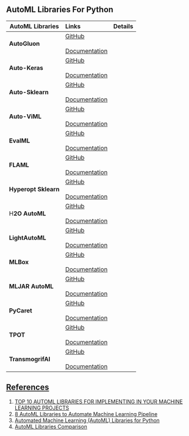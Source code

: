 
## AutoML Libraries For Python

|AutoML Libraries    |Links                                                                                                              |Details|
|--------------------|:------------------------------------------------------------------------------------------------------------------|--|
|**AutoGluon**       |[GitHub](https://github.com/awslabs/autogluon) <br></br> [Documentation](https://auto.gluon.ai/stable/index.html)  |  |
|**Auto-Keras**      |[GitHub](https://github.com/keras-team/autokeras?spm=a2c65.11461447.0.0.68b37903FriPcD) <br></br> [Documentation](https://autokeras.com/)  |  |
|**Auto-Sklearn**    |[GitHub](https://github.com/automl/auto-sklearn?spm=a2c65.11461447.0.0.68b37903mDUGY6) <br></br> [Documentation](https://automl.github.io/auto-sklearn/master/)  |  |
|**Auto-ViML**       |[GitHub](https://github.com/AutoViML/Auto_ViML) <br></br> [Documentation](https://readthedocs.org/projects/auto-viml/)   |  |
|**EvalML**          |[GitHub](https://github.com/alteryx/evalm) <br></br> [Documentation](https://evalml.alteryx.com/en/stable/#)  |  |
|**FLAML**           |[GitHub](https://github.com/microsoft/FLAML) <br></br> [Documentation](https://microsoft.github.io/FLAML/docs/Getting-Started)  |  |
|**Hyperopt Sklearn**|[GitHub](https://github.com/hyperopt/hyperopt-sklearn) <br></br> [Documentation](https://hyperopt.github.io/hyperopt-sklearn/)  |  |
|H**2O AutoML**      |[GitHub](https://github.com/h2oai/h2o-3) <br></br> [Documentation](https://docs.h2o.ai/h2o/latest-stable/h2o-docs/automl.html)  |  |
|**LightAutoML**     |[GitHub](https://github.com/sb-ai-lab/LightAutoML) <br></br> [Documentation](https://lightautoml.readthedocs.io/en/latest/)  |  |
|**MLBox**           |[GitHub](https://github.com/AxeldeRomblay/MLBox) <br></br> [Documentation](https://mlbox.readthedocs.io/en/latest/)  |  |
|**MLJAR AutoML**    |[GitHub](https://github.com/mljar/mljar-supervised) <br></br> [Documentation](https://supervised.mljar.com/)  |  |
|**PyCaret**         |[GitHub](https://github.com/pycaret/pycaret) <br></br> [Documentation](https://pycaret.gitbook.io/docs/)  |  |
|**TPOT**            |[GitHub](https://github.com/EpistasisLab/tpot) <br></br> [Documentation](http://epistasislab.github.io/tpot/)  |  |
|**TransmogrifAI**   |[GitHub](https://github.com/salesforce/TransmogrifAI) <br></br> [Documentation](https://docs.transmogrif.ai/en/stable/)  |  |
 


## <ins>References</ins>
1. [TOP 10 AUTOML LIBRARIES FOR IMPLEMENTING IN YOUR MACHINE LEARNING PROJECTS](https://www.analyticsinsight.net/top-10-automl-libraries-for-implementing-in-your-machine-learning-projects/)
2. [8 AutoML Libraries to Automate Machine Learning Pipeline](https://medium.com/swlh/8-automl-libraries-to-automate-machine-learning-pipeline-3da0af08f636)
3. [ Automated Machine Learning (AutoML) Libraries for Python](https://machinelearningmastery.com/automl-libraries-for-python/)
4. [AutoML Libraries Comparison](https://www.kaggle.com/code/andreshg/automl-libraries-comparison/notebook)

